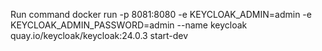 Run command
docker run -p 8081:8080 -e KEYCLOAK_ADMIN=admin -e KEYCLOAK_ADMIN_PASSWORD=admin --name keycloak quay.io/keycloak/keycloak:24.0.3 start-dev